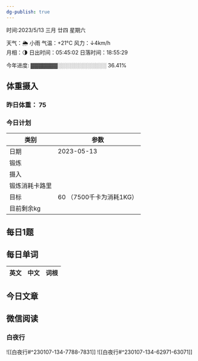 ```yaml
---
dg-publish: true
---
```



时间:2023/5/13 三月 廿四 星期六

天气：🌦   小雨 气温：+21°C 风力：↓4km/h  
月相：🌗 日出时间：05:45:02 日落时间：18:55:29

今年进度: ▓▓▓▓▓▓▓░░░░░░░░░░░░░ 36.41%

## 体重摄入

### 昨日体重： 75
### 今日计划
| 类别           | 参数                    |
| -------------- | ----------------------- |
| 日期           | 2023-05-13               |
| 锻炼           |               |
| 摄入           |  |
| 锻炼消耗卡路里 | |
| 目标           | 60      （7500千卡为消耗1KG）                |
| 目前剩余kg               |                          |



## 每日1题


## 每日单词

| 英文       | 中文       |词根|
| ---------- | ---------- | ---|


## 今日文章




## 微信阅读

<!-- start of weread -->

### 白夜行
![[白夜行#^230107-134-7788-7831]]
![[白夜行#^230107-134-62971-63071]]

<!-- end of weread -->
